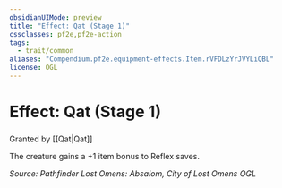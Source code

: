 ```yaml
---
obsidianUIMode: preview
title: "Effect: Qat (Stage 1)"
cssclasses: pf2e,pf2e-action
tags:
  - trait/common
aliases: "Compendium.pf2e.equipment-effects.Item.rVFDLzYrJVYLiQBL"
license: OGL
---
```

# Effect: Qat (Stage 1)

### 






Granted by [[Qat|Qat]]

The creature gains a +1 item bonus to Reflex saves.

*Source: Pathfinder Lost Omens: Absalom, City of Lost Omens*
*OGL*